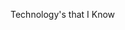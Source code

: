 Technology's that I Know
<div>
  <div className="w-20 h-20 bg-[#2a2a2b] flex items-center justify-center rounded-full shadow-lg animate-move">
                        <img src="https://www.vectorlogo.zone/logos/tailwindcss/tailwindcss-icon.svg" className="h-12 w-12 text-[#38B2AC]" alt="" />
                    </div>
</div>
